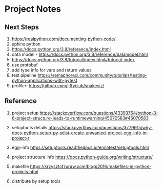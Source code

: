 # Project Notes

## Next Steps
1. https://realpython.com/documenting-python-code/
2. sphinx python
3. https://docs.python.org/3.8/reference/index.html
4. data model - https://docs.python.org/3.8/reference/datamodel.html
5. https://docs.python.org/3.8/tutorial/index.html#tutorial-index
6. use protobuf
7. add type info for vars and return values
8. test pipeline https://semaphoreci.com/community/tutorials/testing-python-applications-with-pytest
9. profiler: https://github.com/jiffyclub/snakeviz/

## Reference
1. project setup
https://stackoverflow.com/questions/43393764/python-3-6-project-structure-leads-to-runtimewarning/45070583#45070583

2. setuptools details
https://stackoverflow.com/questions/3779915/why-does-python-setup-py-sdist-create-unwanted-project-egg-info-in-project-r

3. egg-info
https://setuptools.readthedocs.io/en/latest/setuptools.html

4. project structure info
https://docs.python-guide.org/writing/structure/

5. makefile
https://krzysztofzuraw.com/blog/2016/makefiles-in-python-projects.html

6. distribute by setup tools
